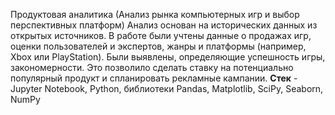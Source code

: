 Продуктовая аналитика (Анализ рынка компьютерных игр и выбор перспективных платформ) Анализ основан на исторических данных из открытых источников. В работе были учтены данные о продажах игр, оценки пользователей и экспертов, жанры и платформы (например, Xbox или PlayStation). Были выявлены, определяющие успешность игры, закономерности. Это позволило сделать ставку на потенциально популярный продукт и спланировать рекламные кампании. 
**Стек** - Jupyter Notebook, Python, библиотеки Pandas, Matplotlib, SciPy, Seaborn, NumPy
